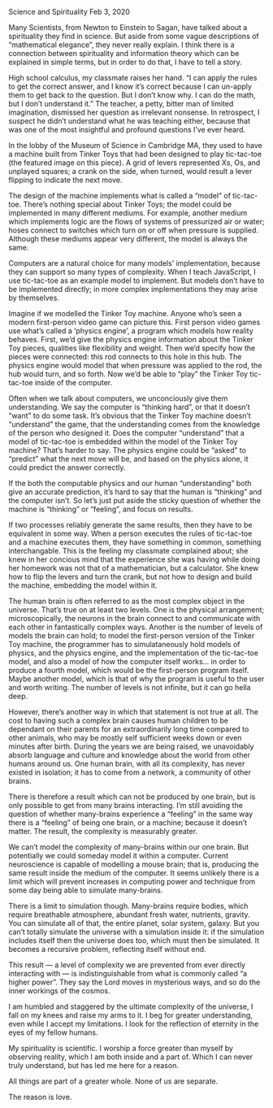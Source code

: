 Science and Spirituality
Feb 3, 2020

Many Scientists, from Newton to Einstein to Sagan, have talked about a spirituality they find in science. But aside from some vague descriptions of “mathematical elegance”, they never really explain. I think there is a connection between spirituality and information theory which can be explained in simple terms, but in order to do that, I have to tell a story.

High school calculus, my classmate raises her hand. “I can apply the rules to get the correct answer, and I know it’s correct because I can un-apply them to get back to the question. But I don’t know why. I can do the math, but I don’t understand it.” The teacher, a petty, bitter man of limited imagination, dismissed her question as irrelevant nonsense. In retrospect, I suspect he didn’t understand what he was teaching either, because that was one of the most insightful and profound questions I’ve ever heard.

In the lobby of the Museum of Science in Cambridge MA, they used to have a machine built from Tinker Toys that had been designed to play tic-tac-toe (the featured image on this piece). A grid of levers represented Xs, Os, and unplayed squares; a crank on the side, when turned, would result a lever flipping to indicate the next move.

The design of the machine implements what is called a “model” of tic-tac-toe. There’s nothing special about Tinker Toys; the model could be implemented in many different mediums. For example, another medium which implements logic are the flows of systems of pressurized air or water; hoses connect to switches which turn on or off when pressure is supplied. Although these mediums appear very different, the model is always the same.

Computers are a natural choice for many models’ implementation, because they can support so many types of complexity. When I teach JavaScript, I use tic-tac-toe as an example model to implement. But models don’t have to be implemented directly; in more complex implementations they may arise by themselves.

Imagine if we modelled the Tinker Toy machine. Anyone who’s seen a modern first-person video game can picture this. First person video games use what’s called a ‘physics engine’, a program which models how reality behaves. First, we’d give the physics engine information about the Tinker Toy pieces, qualities like flexibility and weight. Then we’d specify how the pieces were connected: this rod connects to this hole in this hub. The physics engine would model that when pressure was applied to the rod, the hub would turn, and so forth. Now we’d be able to “play” the Tinker Toy tic-tac-toe inside of the computer.

Often when we talk about computers, we unconciously give them understanding. We say the computer is “thinking hard”, or that it doesn’t “want” to do some task. It’s obvious that the Tinker Toy machine doesn’t “understand” the game, that the understanding comes from the knowledge of the person who designed it. Does the computer “understand” that a model of tic-tac-toe is embedded within the model of the Tinker Toy machine? That’s harder to say. The physics engine could be “asked” to “predict” what the next move will be, and based on the physics alone, it could predict the answer correctly.

If the both the computable physics and our human “understanding” both give an accurate prediction, it’s hard to say that the human is “thinking” and the computer isn’t. So let’s just put aside the sticky question of whether the machine is “thinking” or “feeling”, and focus on results.

If two processes reliably generate the same results, then they have to be equivalent in some way. When a person executes the rules of tic-tac-toe and a machine executes them, they have something in common, something interchangable. This is the feeling my classmate complained about; she knew in her concious mind that the experience she was having while doing her homework was not that of a mathematician, but a calculator. She knew how to flip the levers and turn the crank, but not how to design and build the machine, embedding the model within it.

The human brain is often referred to as the most complex object in the universe. That’s true on at least two levels. One is the physical arrangement; microscopically, the neurons in the brain connect to and communicate with each other in fantastically complex ways. Another is the number of levels of models the brain can hold; to model the first-person version of the Tinker Toy machine, the programmer has to simulataneously hold models of physics, and the physics engine, and the implementation of the tic-tac-toe model, and also a model of how the computer itself works… in order to produce a fourth model, which would be the first-person program itself. Maybe another model, which is that of why the program is useful to the user and worth writing. The number of levels is not infinite, but it can go hella deep.

However, there’s another way in which that statement is not true at all. The cost to having such a complex brain causes human children to be dependant on their parents for an extraordinarily long time compared to other animals, who may be mostly self sufficient weeks down or even minutes after birth. During the years we are being raised, we unavoidably absorb language and culture and knowledge about the world from other humans around us. One human brain, with all its complexity, has never existed in isolation; it has to come from a network, a community of other brains.

There is therefore a result which can not be produced by one brain, but is only possible to get from many brains interacting. I’m still avoiding the question of whether many-brains experience a “feeling” in the same way there is a “feeling” of being one brain, or a machine; because it doesn’t matter. The result, the complexity is measurably greater.

We can’t model the complexity of many-brains within our one brain. But potentially we could someday model it within a computer. Current neuroscience is capable of modelling a mouse brain; that is, producing the same result inside the medium of the computer. It seems unlikely there is a limit which will prevent increases in computing power and technique from some day being able to simulate many-brains.

There is a limit to simulation though. Many-brains require bodies, which require breathable atmosphere, abundant fresh water, nutrients, gravity. You can simulate all of that, the entire planet, solar system, galaxy. But you can’t totally simulate the universe with a simulation inside it: if the simulation includes itself then the universe does too, which must then be simulated. It becomes a recursive problem, reflecting itself without end.

This result — a level of complexity we are prevented from ever directly interacting with — is indistinguishable from what is commonly called “a higher power”. They say the Lord moves in mysterious ways, and so do the inner workings of the cosmos.

I am humbled and staggered by the ultimate complexity of the universe, I fall on my knees and raise my arms to it. I beg for greater understanding, even while I accept my limitations. I look for the reflection of eternity in the eyes of my fellow humans.

My spirituality is scientific. I worship a force greater than myself by observing reality, which I am both inside and a part of. Which I can never truly understand, but has led me here for a reason.

All things are part of a greater whole. None of us are separate.

The reason is love.
